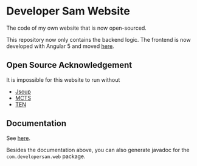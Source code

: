Developer Sam Website
=====================
The code of my own website that is now open-sourced.

This repository now only contains the backend logic. The frontend is now 
developed with Angular 5 and moved
[here](https://github.com/SamChou19815/Developer-Sam-Frontend).

Open Source Acknowledgement
---------------------------
It is impossible for this website to run without 

* [Jsoup](https://jsoup.org/)
* [MCTS](https://github.com/SamChou19815/MCTS)
* [TEN](https://github.com/SamChou19815/TEN-Board-Game)

Documentation
-------------
See [here](https://github.com/SamChou19815/Developer-Sam-Website/wiki).

Besides the documentation above, you can also generate javadoc for the 
`com.developersam.web` package.